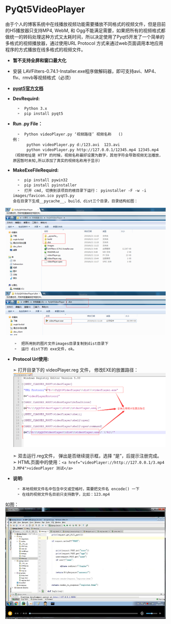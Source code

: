 # PyQt5VideoPlayer
由于个人的博客系统中在线播放视频功能需要播放不同格式的视频文件，但是目前的H5播放器只支持MP4, WebM, 和 Ogg不能满足需要，如果把所有的视频格式都做统一的转码处理这种方式又太耗时间，所以决定使用了Pyqt5开发了一个简单的多格式的视频播放器，通过使用URL Protocol 方式来通过web页面调用本地应用程序的方式播放在线多格式的视频文件。
* **暂不支持全屏和窗口最大化**
* 安装 LAVFilters-0.74.1-Installer.exe程序做解码器，即可支持avi、MP4、flv、rmvb等视频格式（必须）
* [**pyqt5官方文档**](https://www.riverbankcomputing.com/static/Docs/PyQt5/api/qtwidgets/qaction.html)
* **DevRequird:**

        ➣  Python 3.x
        ➣  pip install pyqt5

* **Run .py File：**

        ➣  Python videoPlayer.py ‘视频路径’ 视频名称   ()
      例：
            python videoPlayer.py d:/123.avi  123.avi
            python videoPlayer.py http://127.0.0.1/12345.mp4 12345.mp4  （视频地址是 HTTP 的时候，视频名称最好设置为数字，其他字符会导致视频无法播放，原因暂时未知,所以添加了真实的视频名称用于显示）
* **MakeExeFileRequird:**

        ➣  pip install pywin32
        ➣  pip install pyinstaller
        ➣  打开 cmd, 切换到该项目的根目录下运行： pyinstaller -F -w -i images/favicon.ico pyqt5.py
      会在目录下生成__pycache__、build、dist三个目录，目录结构如图：
![image](https://github.com/Mr-hongji/PyQt5VideoPlayer/blob/master/images/pyinstaller_ok.png)
![image](https://github.com/Mr-hongji/PyQt5VideoPlayer/blob/master/images/pyinstaller_ok_1.png)

        ➣  把所用到的图片文件images目录复制到dist目录下
        ➣  运行 dist下的 exe文件，ok。

     
* **Protocol Url使用:**

     ➣  打开目录下的 videoPlayer.reg 文件， 修改EXE的放置路径：
![image](https://github.com/Mr-hongji/PyQt5VideoPlayer/blob/master/images/registerFile.png)

     ➣  双击运行.reg文件， 弹出是否继续提示框，选择 “是”，后提示注册完成。
     ➣  HTML页面中的使用：`<a href="videoPlayer://http://127.0.0.1/3.mp4 3.MP4">videoPlayer 测试</a>`

* **说明:**

        ➣ 本地视频文件名中包含中文或空格时，需要把文件名 encode() 一下
        ➣ 在线的视频文件名目前只支持数字，比如：123.mp4

如图：
![image](https://github.com/Mr-hongji/PyQt5VideoPlayer/blob/master/images/videoplayer.jpg)
